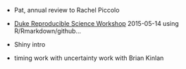 
- Pat, annual review to Rachel Piccolo

- [Duke Reproducible Science Workshop](http://reproducible-science-curriculum.github.io/2015-05-14-reproducible-science-duke/) 2015-05-14 using R/Rmarkdown/github...

- Shiny intro

- timing work with uncertainty work with Brian Kinlan
